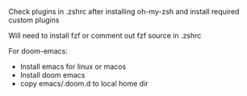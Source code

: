 Check plugins in .zshrc after installing oh-my-zsh and install required custom plugins

Will need to install fzf or comment out fzf source in .zshrc

For doom-emacs:

- Install emacs for linux or macos
- Install doom emacs
- copy emacs/.doom.d to local home dir
